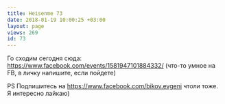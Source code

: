 ```yaml
---
title: Heisenme 73
date: 2018-01-19 10:00:25 +03:00
layout: page
views: 269
id: 73
---
```


Го сходим сегодня сюда: https://www.facebook.com/events/1581947101884332/
(что-то умное на FB, в личку напишите, если пойдете)

PS Подпишитесь на https://www.facebook.com/bikov.evgeni чтоли тоже. Я интересно лайкаю)


